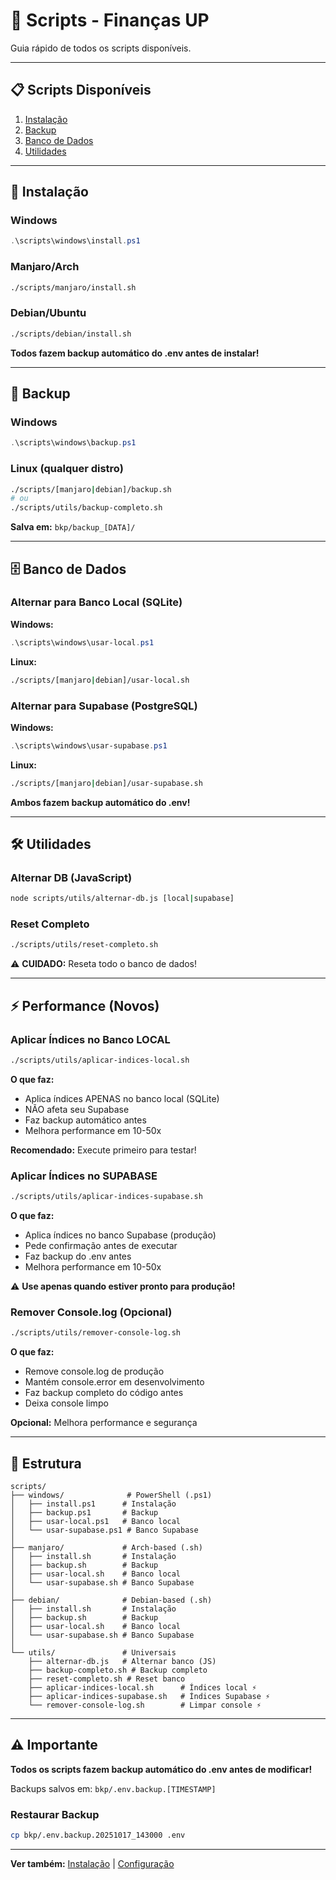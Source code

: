 # 📜 Scripts - Finanças UP

Guia rápido de todos os scripts disponíveis.

---

## 📋 Scripts Disponíveis

1. [Instalação](#instalação)
2. [Backup](#backup)
3. [Banco de Dados](#banco-de-dados)
4. [Utilidades](#utilidades)

---

## 🚀 Instalação

### Windows
```powershell
.\scripts\windows\install.ps1
```

### Manjaro/Arch
```bash
./scripts/manjaro/install.sh
```

### Debian/Ubuntu
```bash
./scripts/debian/install.sh
```

**Todos fazem backup automático do .env antes de instalar!**

---

## 💾 Backup

### Windows
```powershell
.\scripts\windows\backup.ps1
```

### Linux (qualquer distro)
```bash
./scripts/[manjaro|debian]/backup.sh
# ou
./scripts/utils/backup-completo.sh
```

**Salva em:** `bkp/backup_[DATA]/`

---

## 🗄️ Banco de Dados

### Alternar para Banco Local (SQLite)

**Windows:**
```powershell
.\scripts\windows\usar-local.ps1
```

**Linux:**
```bash
./scripts/[manjaro|debian]/usar-local.sh
```

### Alternar para Supabase (PostgreSQL)

**Windows:**
```powershell
.\scripts\windows\usar-supabase.ps1
```

**Linux:**
```bash
./scripts/[manjaro|debian]/usar-supabase.sh
```

**Ambos fazem backup automático do .env!**

---

## 🛠️ Utilidades

### Alternar DB (JavaScript)
```bash
node scripts/utils/alternar-db.js [local|supabase]
```

### Reset Completo
```bash
./scripts/utils/reset-completo.sh
```
⚠️ **CUIDADO:** Reseta todo o banco de dados!

---

## ⚡ Performance (Novos)

### Aplicar Índices no Banco LOCAL
```bash
./scripts/utils/aplicar-indices-local.sh
```
**O que faz:**
- Aplica índices APENAS no banco local (SQLite)
- NÃO afeta seu Supabase
- Faz backup automático antes
- Melhora performance em 10-50x

**Recomendado:** Execute primeiro para testar!

### Aplicar Índices no SUPABASE
```bash
./scripts/utils/aplicar-indices-supabase.sh
```
**O que faz:**
- Aplica índices no banco Supabase (produção)
- Pede confirmação antes de executar
- Faz backup do .env antes
- Melhora performance em 10-50x

⚠️ **Use apenas quando estiver pronto para produção!**

### Remover Console.log (Opcional)
```bash
./scripts/utils/remover-console-log.sh
```
**O que faz:**
- Remove console.log de produção
- Mantém console.error em desenvolvimento
- Faz backup completo do código antes
- Deixa console limpo

**Opcional:** Melhora performance e segurança

---

## 📁 Estrutura

```
scripts/
├── windows/              # PowerShell (.ps1)
│   ├── install.ps1      # Instalação
│   ├── backup.ps1       # Backup
│   ├── usar-local.ps1   # Banco local
│   └── usar-supabase.ps1 # Banco Supabase
│
├── manjaro/             # Arch-based (.sh)
│   ├── install.sh       # Instalação
│   ├── backup.sh        # Backup
│   ├── usar-local.sh    # Banco local
│   └── usar-supabase.sh # Banco Supabase
│
├── debian/              # Debian-based (.sh)
│   ├── install.sh       # Instalação
│   ├── backup.sh        # Backup
│   ├── usar-local.sh    # Banco local
│   └── usar-supabase.sh # Banco Supabase
│
└── utils/               # Universais
    ├── alternar-db.js   # Alternar banco (JS)
    ├── backup-completo.sh # Backup completo
    ├── reset-completo.sh # Reset banco
    ├── aplicar-indices-local.sh      # Índices local ⚡
    ├── aplicar-indices-supabase.sh   # Índices Supabase ⚡
    └── remover-console-log.sh        # Limpar console ⚡
```

---

## ⚠️ Importante

**Todos os scripts fazem backup automático do .env antes de modificar!**

Backups salvos em: `bkp/.env.backup.[TIMESTAMP]`

### Restaurar Backup
```bash
cp bkp/.env.backup.20251017_143000 .env
```

---

**Ver também:** [Instalação](../sistema/INSTALACAO.md) | [Configuração](../sistema/CONFIGURACAO.md)
